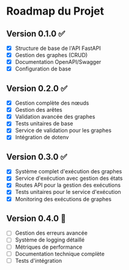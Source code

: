 # Roadmap du Projet

## Version 0.1.0 ✅
- [x] Structure de base de l'API FastAPI
- [x] Gestion des graphes (CRUD)
- [x] Documentation OpenAPI/Swagger
- [x] Configuration de base

## Version 0.2.0 ✅
- [x] Gestion complète des nœuds
- [x] Gestion des arêtes
- [x] Validation avancée des graphes
- [x] Tests unitaires de base
- [x] Service de validation pour les graphes
- [x] Intégration de dotenv

## Version 0.3.0 ✅
- [x] Système complet d'exécution des graphes
- [x] Service d'exécution avec gestion des états
- [x] Routes API pour la gestion des exécutions
- [x] Tests unitaires pour le service d'exécution
- [x] Monitoring des exécutions de graphes

## Version 0.4.0 🚧
- [ ] Gestion des erreurs avancée
- [ ] Système de logging détaillé
- [ ] Métriques de performance
- [ ] Documentation technique complète
- [ ] Tests d'intégration
